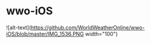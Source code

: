 # wwo-iOS
![alt-text](https://github.com/WorldWeatherOnline/wwo-iOS/blob/master/IMG_1536.PNG width="100")